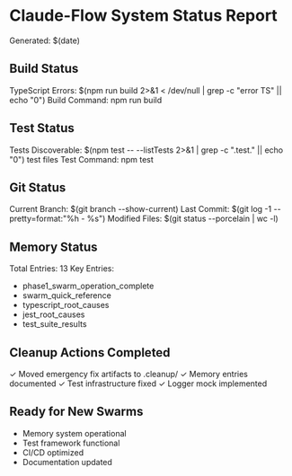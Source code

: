 # Claude-Flow System Status Report
Generated: $(date)

## Build Status
TypeScript Errors: $(npm run build 2>&1  < /dev/null |  grep -c "error TS" || echo "0")
Build Command: npm run build

## Test Status
Tests Discoverable: $(npm test -- --listTests 2>&1 | grep -c "\.test\." || echo "0") test files
Test Command: npm test

## Git Status
Current Branch: $(git branch --show-current)
Last Commit: $(git log -1 --pretty=format:"%h - %s")
Modified Files: $(git status --porcelain | wc -l)

## Memory Status
Total Entries: 13
Key Entries:
- phase1_swarm_operation_complete
- swarm_quick_reference
- typescript_root_causes
- jest_root_causes
- test_suite_results

## Cleanup Actions Completed
✓ Moved emergency fix artifacts to .cleanup/
✓ Memory entries documented
✓ Test infrastructure fixed
✓ Logger mock implemented

## Ready for New Swarms
- Memory system operational
- Test framework functional
- CI/CD optimized
- Documentation updated

